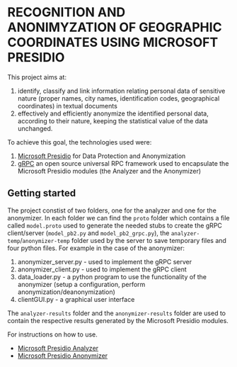 # RECOGNITION AND ANONIMYZATION OF GEOGRAPHIC COORDINATES USING MICROSOFT PRESIDIO

This project aims at:

1. identify, classify and link information relating personal data of sensitive nature (proper names, city names, identification codes, geographical coordinates) in textual documents
2. effectively and efficiently anonymize the identified personal data, according to their nature, keeping the statistical value of the data unchanged.

To achieve this goal, the technologies used were:
1. [Microsoft Presidio](https://microsoft.github.io/presidio/) for Data Protection and Anonymization
2. [gRPC](https://github.com/grpc/grpc) an open source universal RPC framework used to encapsulate the Microsoft Presidio modules (the Analyzer and the Anonymizer)

## Getting started

The project constist of two folders, one for the analyzer and one for the anonymizer. In each folder we can find the `proto` folder which contains a file called `model.proto` used to generate the needed stubs to create the gRPC client/server (`model_pb2.py` and `model_pb2_grpc.py`), the `analyzer-temp`/`anonymizer-temp` folder used by the server to save temporary files and four python files. For example in the case of the anonymizer: 
1. anonymizer_server.py - used to implement the gRPC server
2. anonymizer_client.py - used to implement the gRPC client
3. data_loader.py - a python program to use the functionality of the anonymizer (setup a configuration, perform anonymization/deanonymization)
4. clientGUI.py - a graphical user interface

The `analyzer-results` folder and the `anonymizer-results` folder are used to contain the respective results generated by the Microsoft Presidio modules.

For instructions on how to use.
* [Microsoft Presidio Analyzer](https://github.com/btessa99/microsoft_presidio/blob/microsoft-presidio/analyzer/README.md)
* [Microsoft Presidio Anonymizer](https://github.com/btessa99/microsoft_presidio/blob/microsoft-presidio/anonymizer/README.md)

